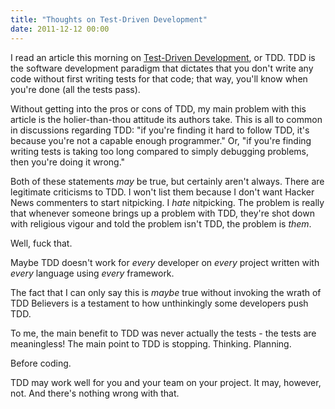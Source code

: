 ```yaml
---
title: "Thoughts on Test-Driven Development"
date: 2011-12-12 00:00
---
```


I read an article this morning on [Test-Driven Development](http://codesheriff.blogspot.com/2011/11/excuse-5-frequent-refactoring-excuse.html), or TDD. TDD is the software development paradigm that dictates that you don't write any code without first writing tests for that code; that way, you'll know when you're done (all the tests pass).

 Without getting into the pros or cons of TDD, my main problem with this article is the holier-than-thou attitude its authors take. This is all to common in discussions regarding TDD: "if you're finding it hard to follow TDD, it's because you're not a capable enough programmer." Or, "if you're finding writing tests is taking too long compared to simply debugging problems, then you're doing it wrong."

Both of these statements _may_&nbsp;be true, but certainly aren't always. There are legitimate criticisms to TDD. I won't list them because I don't want Hacker News commenters to start nitpicking. I _hate_&nbsp;nitpicking. The problem is really that whenever someone brings up a problem with TDD, they're shot down with religious vigour and told the problem isn't TDD, the problem is _them_.

Well, fuck that.

Maybe TDD doesn't work for _every_ developer on _every_ project written with _every_ language using _every_ framework.

The fact that I can only say this is _maybe_&nbsp;true without invoking the wrath of TDD Believers is a testament to how unthinkingly some developers push TDD.

To me, the main benefit to TDD was never actually the tests - the tests are meaningless! The main point to TDD is stopping. Thinking. Planning.

Before coding.

TDD may work well for you and your team on your project. It may, however, not. And there's nothing wrong with that.

<!-- more -->
